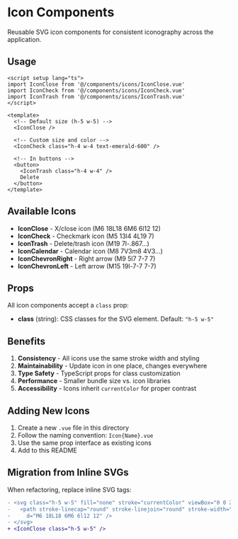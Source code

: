 # Icon Components

Reusable SVG icon components for consistent iconography across the application.

## Usage

```vue
<script setup lang="ts">
import IconClose from '@/components/icons/IconClose.vue'
import IconCheck from '@/components/icons/IconCheck.vue'
import IconTrash from '@/components/icons/IconTrash.vue'
</script>

<template>
  <!-- Default size (h-5 w-5) -->
  <IconClose />

  <!-- Custom size and color -->
  <IconCheck class="h-4 w-4 text-emerald-600" />

  <!-- In buttons -->
  <button>
    <IconTrash class="h-4 w-4" />
    Delete
  </button>
</template>
```

## Available Icons

- **IconClose** - X/close icon (M6 18L18 6M6 6l12 12)
- **IconCheck** - Checkmark icon (M5 13l4 4L19 7)
- **IconTrash** - Delete/trash icon (M19 7l-.867...)
- **IconCalendar** - Calendar icon (M8 7V3m8 4V3...)
- **IconChevronRight** - Right arrow (M9 5l7 7-7 7)
- **IconChevronLeft** - Left arrow (M15 19l-7-7 7-7)

## Props

All icon components accept a `class` prop:

- **class** (string): CSS classes for the SVG element. Default: `"h-5 w-5"`

## Benefits

1. **Consistency** - All icons use the same stroke width and styling
2. **Maintainability** - Update icon in one place, changes everywhere
3. **Type Safety** - TypeScript props for class customization
4. **Performance** - Smaller bundle size vs. icon libraries
5. **Accessibility** - Icons inherit `currentColor` for proper contrast

## Adding New Icons

1. Create a new `.vue` file in this directory
2. Follow the naming convention: `Icon{Name}.vue`
3. Use the same prop interface as existing icons
4. Add to this README

## Migration from Inline SVGs

When refactoring, replace inline SVG tags:

```diff
- <svg class="h-5 w-5" fill="none" stroke="currentColor" viewBox="0 0 24 24">
-   <path stroke-linecap="round" stroke-linejoin="round" stroke-width="2"
-     d="M6 18L18 6M6 6l12 12" />
- </svg>
+ <IconClose class="h-5 w-5" />
```
